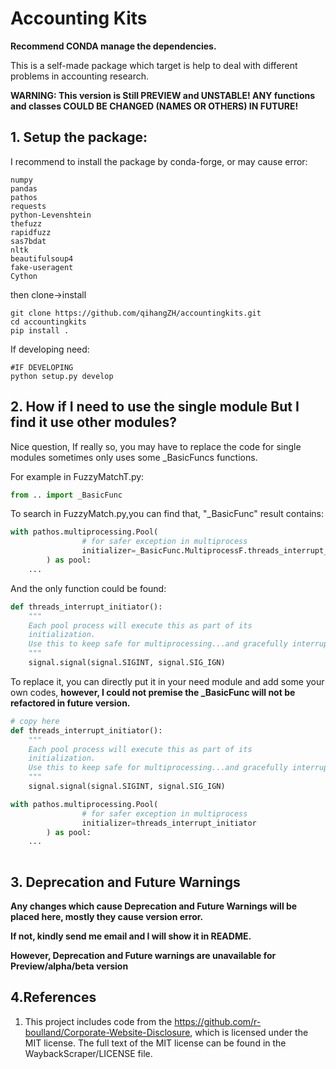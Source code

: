 # Accounting Kits

**Recommend CONDA manage the dependencies.**

This is a self-made package which target is help to deal with different problems in accounting research.


**WARNING: This version is Still PREVIEW and UNSTABLE! 
ANY functions and classes COULD BE CHANGED (NAMES OR OTHERS) IN  FUTURE!**

## 1. Setup the package:

I recommend to install the package by conda-forge, or may cause error:
```
numpy
pandas
pathos
requests
python-Levenshtein
thefuzz
rapidfuzz
sas7bdat
nltk
beautifulsoup4
fake-useragent
Cython
```

then clone->install

```shell
git clone https://github.com/qihangZH/accountingkits.git
cd accountingkits
pip install .
```

If developing need:

```shell
#IF DEVELOPING
python setup.py develop
```

## 2. How if  I need to use the single module But I find it use other modules?

Nice question, If really so, you may have to replace the code for single modules sometimes only uses some _BasicFuncs functions.

For example in FuzzyMatchT.py:

```python
from .. import _BasicFunc
```

To search in FuzzyMatch.py,you can find that, "_BasicFunc" result contains:

```python
with pathos.multiprocessing.Pool(
                # for safer exception in multiprocess
                initializer=_BasicFunc.MultiprocessF.threads_interrupt_initiator
        ) as pool:
    ...
```

And the only function could be found:

```python
def threads_interrupt_initiator():
    """
    Each pool process will execute this as part of its
    initialization.
    Use this to keep safe for multiprocessing...and gracefully interrupt by keyboard
    """
    signal.signal(signal.SIGINT, signal.SIG_IGN)
```

To replace it, you can directly put it in your need module and add some your own codes, **however, I could not premise the _BasicFunc will not be refactored in future version.** 

```python
# copy here
def threads_interrupt_initiator():
    """
    Each pool process will execute this as part of its
    initialization.
    Use this to keep safe for multiprocessing...and gracefully interrupt by keyboard
    """
    signal.signal(signal.SIGINT, signal.SIG_IGN)

with pathos.multiprocessing.Pool(
                # for safer exception in multiprocess
                initializer=threads_interrupt_initiator
        ) as pool:
    ...
    
```

## 3. Deprecation and Future Warnings
**Any changes which cause Deprecation and Future Warnings will be placed here, mostly they cause version error.**

**If not, kindly send me email and I will show it in README.**

**However, Deprecation and Future warnings are unavailable for Preview/alpha/beta version**


## 4.References

1. This project includes code from the https://github.com/r-boulland/Corporate-Website-Disclosure, 
which is licensed under the MIT license. 
The full text of the MIT license can be found in the WaybackScraper/LICENSE file.

